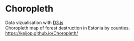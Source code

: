 # Choropleth
 Data vizualisation with [D3.js](https://d3js.org/)  
 Choropleth map of forest destruction in Estonia by counties.   
 https://keijop.github.io/Choropleth/
